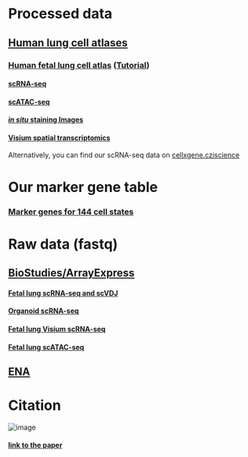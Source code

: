 # Processed data
## [Human lung cell atlases](https://www.lungcellatlas.org/)
### [Human fetal lung cell atlas](https://fetal-lung.cellgeni.sanger.ac.uk/) ([Tutorial](https://youtu.be/3BZdofyr6us?feature=shared))
#### [scRNA-seq](https://fetal-lung.cellgeni.sanger.ac.uk/scRNA.html)
#### [scATAC-seq](https://fetal-lung.cellgeni.sanger.ac.uk/atac)
#### [*in situ* staining Images](https://fetal-lung.cellgeni.sanger.ac.uk/figures.html)
#### [Visium spatial transcriptomics](https://fetal-lung.cellgeni.sanger.ac.uk/visium.html)
Alternatively, you can find our scRNA-seq data on [cellxgene.cziscience](https://cellxgene.cziscience.com/collections/2d2e2acd-dade-489f-a2da-6c11aa654028)

# Our marker gene table
### [Marker genes for 144 cell states](https://github.com/brianpenghe/python-genomics/blob/master/Human_fetal_lung_cell_atlas_2022/MarkerGenes.md)

# Raw data (fastq)
## [BioStudies/ArrayExpress](https://www.ebi.ac.uk/biostudies/arrayexpress/studies?query=high-resolution%2Bsingle-cell%2Bmultiomic%2Batlas%2Bof%2Bthe%2Bhuman%2Bfetal%2Blung)
#### [Fetal lung scRNA-seq and scVDJ](https://www.ebi.ac.uk/biostudies/arrayexpress/studies/E-MTAB-11278?accession=E-MTAB-11278)
#### [Organoid scRNA-seq](https://www.ebi.ac.uk/biostudies/arrayexpress/studies/E-MTAB-11267?accession=E-MTAB-11267)
#### [Fetal lung Visium scRNA-seq](https://www.ebi.ac.uk/biostudies/arrayexpress/studies/E-MTAB-11265?accession=E-MTAB-11265)
#### [Fetal lung scATAC-seq](https://www.ebi.ac.uk/biostudies/arrayexpress/studies/E-MTAB-11266?accession=E-MTAB-11266)
## [ENA](https://www.ebi.ac.uk/ena/browser/text-search?query=high-resolution%20single-cell%20multiomic%20atlas%20of%20the%20human%20fetal%20lung)

# Citation
![image](https://user-images.githubusercontent.com/4110443/210624020-e668e3e6-5df8-4afd-a8f2-748a50c7fee6.png)
#### [link to the paper](https://www.cell.com/cell/fulltext/S0092-8674(22)01415-5)


